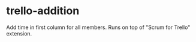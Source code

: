 # trello-addition
Add time in first column for all members. Runs on top of \"Scrum for Trello\" extension.
